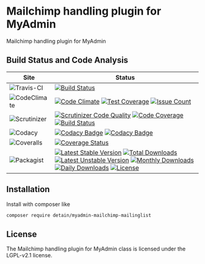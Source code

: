 # Mailchimp handling plugin for MyAdmin

Mailchimp handling plugin for MyAdmin

## Build Status and Code Analysis

Site          | Status
--------------|---------------------------
![Travis-CI](http://i.is.cc/storage/GYd75qN.png "Travis-CI")     | [![Build Status](https://travis-ci.org/detain/myadmin-mailchimp-mailinglist.svg?branch=master)](https://travis-ci.org/detain/myadmin-mailchimp-mailinglist)
![CodeClimate](http://i.is.cc/storage/GYlageh.png "CodeClimate")  | [![Code Climate](https://codeclimate.com/github/detain/myadmin-mailchimp-mailinglist/badges/gpa.svg)](https://codeclimate.com/github/detain/myadmin-mailchimp-mailinglist) [![Test Coverage](https://codeclimate.com/github/detain/myadmin-mailchimp-mailinglist/badges/coverage.svg)](https://codeclimate.com/github/detain/myadmin-mailchimp-mailinglist/coverage) [![Issue Count](https://codeclimate.com/github/detain/myadmin-mailchimp-mailinglist/badges/issue_count.svg)](https://codeclimate.com/github/detain/myadmin-mailchimp-mailinglist)
![Scrutinizer](http://i.is.cc/storage/GYeUnux.png "Scrutinizer")   | [![Scrutinizer Code Quality](https://scrutinizer-ci.com/g/myadmin-plugins/mailchimp-mailinglist/badges/quality-score.png?b=master)](https://scrutinizer-ci.com/g/myadmin-plugins/mailchimp-mailinglist/?branch=master) [![Code Coverage](https://scrutinizer-ci.com/g/myadmin-plugins/mailchimp-mailinglist/badges/coverage.png?b=master)](https://scrutinizer-ci.com/g/myadmin-plugins/mailchimp-mailinglist/?branch=master) [![Build Status](https://scrutinizer-ci.com/g/myadmin-plugins/mailchimp-mailinglist/badges/build.png?b=master)](https://scrutinizer-ci.com/g/myadmin-plugins/mailchimp-mailinglist/build-status/master)
![Codacy](http://i.is.cc/storage/GYi66Cx.png "Codacy")        | [![Codacy Badge](https://api.codacy.com/project/badge/Grade/226251fc068f4fd5b4b4ef9a40011d06)](https://www.codacy.com/app/detain/myadmin-mailchimp-mailinglist) [![Codacy Badge](https://api.codacy.com/project/badge/Coverage/25fa74eb74c947bf969602fcfe87e349)](https://www.codacy.com/app/detain/myadmin-mailchimp-mailinglist?utm_source=github.com&utm_medium=referral&utm_content=detain/myadmin-mailchimp-mailinglist&utm_campaign=Badge_Coverage)
![Coveralls](http://i.is.cc/storage/GYjNSim.png "Coveralls")    | [![Coverage Status](https://coveralls.io/repos/github/detain/db_abstraction/badge.svg?branch=master)](https://coveralls.io/github/detain/myadmin-mailchimp-mailinglist?branch=master)
![Packagist](http://i.is.cc/storage/GYacBEX.png "Packagist")     | [![Latest Stable Version](https://poser.pugx.org/detain/myadmin-mailchimp-mailinglist/version)](https://packagist.org/packages/detain/myadmin-mailchimp-mailinglist) [![Total Downloads](https://poser.pugx.org/detain/myadmin-mailchimp-mailinglist/downloads)](https://packagist.org/packages/detain/myadmin-mailchimp-mailinglist) [![Latest Unstable Version](https://poser.pugx.org/detain/myadmin-mailchimp-mailinglist/v/unstable)](//packagist.org/packages/detain/myadmin-mailchimp-mailinglist) [![Monthly Downloads](https://poser.pugx.org/detain/myadmin-mailchimp-mailinglist/d/monthly)](https://packagist.org/packages/detain/myadmin-mailchimp-mailinglist) [![Daily Downloads](https://poser.pugx.org/detain/myadmin-mailchimp-mailinglist/d/daily)](https://packagist.org/packages/detain/myadmin-mailchimp-mailinglist) [![License](https://poser.pugx.org/detain/myadmin-mailchimp-mailinglist/license)](https://packagist.org/packages/detain/myadmin-mailchimp-mailinglist)


## Installation

Install with composer like

```sh
composer require detain/myadmin-mailchimp-mailinglist
```

## License

The Mailchimp handling plugin for MyAdmin class is licensed under the LGPL-v2.1 license.

